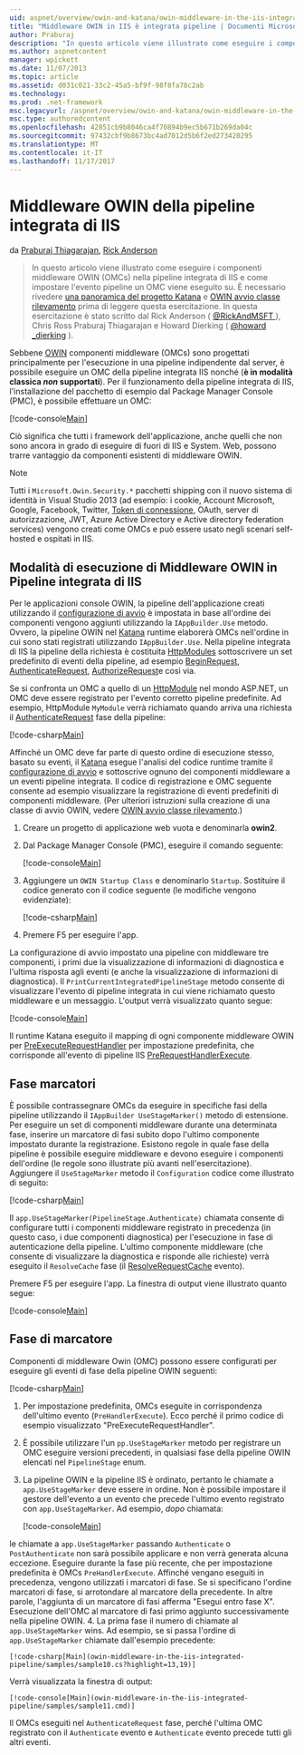 ```yaml
---
uid: aspnet/overview/owin-and-katana/owin-middleware-in-the-iis-integrated-pipeline
title: "Middleware OWIN in IIS è integrata pipeline | Documenti Microsoft"
author: Praburaj
description: "In questo articolo viene illustrato come eseguire i componenti middleware OWIN (OMCs) nella pipeline integrata di IIS e come impostare l'evento pipeline un OMC viene eseguito su. È necessario..."
ms.author: aspnetcontent
manager: wpickett
ms.date: 11/07/2013
ms.topic: article
ms.assetid: d031c021-33c2-45a5-bf9f-98f8fa78c2ab
ms.technology: 
ms.prod: .net-framework
msc.legacyurl: /aspnet/overview/owin-and-katana/owin-middleware-in-the-iis-integrated-pipeline
msc.type: authoredcontent
ms.openlocfilehash: 42851cb9b8046ca4f70894b9ec5b671b269da04c
ms.sourcegitcommit: 97432cbf9b8673bc4ad7012d5b6f2ed273420295
ms.translationtype: MT
ms.contentlocale: it-IT
ms.lasthandoff: 11/17/2017
---
```

<a name="owin-middleware-in-the-iis-integrated-pipeline"></a>Middleware OWIN della pipeline integrata di IIS
====================
da [Praburaj Thiagarajan](https://github.com/Praburaj), [Rick Anderson](https://github.com/Rick-Anderson)

> In questo articolo viene illustrato come eseguire i componenti middleware OWIN (OMCs) nella pipeline integrata di IIS e come impostare l'evento pipeline un OMC viene eseguito su. È necessario rivedere [una panoramica del progetto Katana](an-overview-of-project-katana.md) e [OWIN avvio classe rilevamento](owin-startup-class-detection.md) prima di leggere questa esercitazione. In questa esercitazione è stato scritto dal Rick Anderson ( [ @RickAndMSFT ](https://twitter.com/#!/RickAndMSFT) ), Chris Ross Praburaj Thiagarajan e Howard Dierking ( [ @howard \_dierking](https://twitter.com/howard_dierking) ).


Sebbene [OWIN](an-overview-of-project-katana.md) componenti middleware (OMCs) sono progettati principalmente per l'esecuzione in una pipeline indipendente dal server, è possibile eseguire un OMC della pipeline integrata IIS nonché (**è in modalità classica *non* supportati**). Per il funzionamento della pipeline integrata di IIS, l'installazione del pacchetto di esempio dal Package Manager Console (PMC), è possibile effettuare un OMC:

[!code-console[Main](owin-middleware-in-the-iis-integrated-pipeline/samples/sample1.cmd)]

Ciò significa che tutti i framework dell'applicazione, anche quelli che non sono ancora in grado di eseguire di fuori di IIS e System. Web, possono trarre vantaggio da componenti esistenti di middleware OWIN. 

> [!NOTE]
> Tutti i `Microsoft.Owin.Security.*` pacchetti shipping con il nuovo sistema di identità in Visual Studio 2013 (ad esempio: i cookie, Account Microsoft, Google, Facebook, Twitter, [Token di connessione](http://self-issued.info/docs/draft-ietf-oauth-v2-bearer.html), OAuth, server di autorizzazione, JWT, Azure Active Directory e Active directory federation services) vengono creati come OMCs e può essere usato negli scenari self-hosted e ospitati in IIS.

## <a name="how-owin-middleware-executes-in-the-iis-integrated-pipeline"></a>Modalità di esecuzione di Middleware OWIN in Pipeline integrata di IIS

Per le applicazioni console OWIN, la pipeline dell'applicazione creati utilizzando il [configurazione di avvio](owin-startup-class-detection.md) è impostata in base all'ordine dei componenti vengono aggiunti utilizzando la `IAppBuilder.Use` metodo. Ovvero, la pipeline OWIN nel [Katana](an-overview-of-project-katana.md) runtime elaborerà OMCs nell'ordine in cui sono stati registrati utilizzando `IAppBuilder.Use`. Nella pipeline integrata di IIS la pipeline della richiesta è costituita [HttpModules](https://msdn.microsoft.com/en-us/library/ms178468(v=vs.85).aspx) sottoscrivere un set predefinito di eventi della pipeline, ad esempio [BeginRequest](https://msdn.microsoft.com/en-us/library/system.web.httpapplication.beginrequest.aspx), [AuthenticateRequest](https://msdn.microsoft.com/en-us/library/system.web.httpapplication.authenticaterequest.aspx), [AuthorizeRequest](https://msdn.microsoft.com/en-us/library/system.web.httpapplication.authorizerequest.aspx)e così via.

Se si confronta un OMC a quello di un [HttpModule](https://msdn.microsoft.com/en-us/library/zec9k340(v=vs.85).aspx) nel mondo ASP.NET, un OMC deve essere registrato per l'evento corretto pipeline predefinite. Ad esempio, HttpModule `MyModule` verrà richiamato quando arriva una richiesta il [AuthenticateRequest](https://msdn.microsoft.com/en-us/library/system.web.httpapplication.authenticaterequest.aspx) fase della pipeline:

[!code-csharp[Main](owin-middleware-in-the-iis-integrated-pipeline/samples/sample2.cs?highlight=10)]

Affinché un OMC deve far parte di questo ordine di esecuzione stesso, basato su eventi, il [Katana](an-overview-of-project-katana.md) esegue l'analisi del codice runtime tramite il [configurazione di avvio](owin-startup-class-detection.md) e sottoscrive ognuno dei componenti middleware a un eventi pipeline integrata. Il codice di registrazione e OMC seguente consente ad esempio visualizzare la registrazione di eventi predefiniti di componenti middleware. (Per ulteriori istruzioni sulla creazione di una classe di avvio OWIN, vedere [OWIN avvio classe rilevamento](owin-startup-class-detection.md).)

1. Creare un progetto di applicazione web vuota e denominarla **owin2**.
2. Dal Package Manager Console (PMC), eseguire il comando seguente: 

    [!code-console[Main](owin-middleware-in-the-iis-integrated-pipeline/samples/sample3.cmd)]
3. Aggiungere un `OWIN Startup Class` e denominarlo `Startup`. Sostituire il codice generato con il codice seguente (le modifiche vengono evidenziate):  

    [!code-csharp[Main](owin-middleware-in-the-iis-integrated-pipeline/samples/sample4.cs?highlight=5-7,15-36)]
4. Premere F5 per eseguire l'app.

La configurazione di avvio impostato una pipeline con middleware tre componenti, i primi due la visualizzazione di informazioni di diagnostica e l'ultima risposta agli eventi (e anche la visualizzazione di informazioni di diagnostica). Il `PrintCurrentIntegratedPipelineStage` metodo consente di visualizzare l'evento di pipeline integrata in cui viene richiamato questo middleware e un messaggio. L'output verrà visualizzato quanto segue:

[!code-console[Main](owin-middleware-in-the-iis-integrated-pipeline/samples/sample5.cmd)]

Il runtime Katana eseguito il mapping di ogni componente middleware OWIN per [PreExecuteRequestHandler](https://msdn.microsoft.com/en-us/library/system.web.httpapplication.prerequesthandlerexecute.aspx) per impostazione predefinita, che corrisponde all'evento di pipeline IIS [PreRequestHandlerExecute](https://msdn.microsoft.com/en-us/library/system.web.httpapplication.prerequesthandlerexecute.aspx).

## <a name="stage-markers"></a>Fase marcatori

È possibile contrassegnare OMCs da eseguire in specifiche fasi della pipeline utilizzando il `IAppBuilder UseStageMarker()` metodo di estensione. Per eseguire un set di componenti middleware durante una determinata fase, inserire un marcatore di fasi subito dopo l'ultimo componente impostato durante la registrazione. Esistono regole in quale fase della pipeline è possibile eseguire middleware e devono eseguire i componenti dell'ordine (le regole sono illustrate più avanti nell'esercitazione). Aggiungere il `UseStageMarker` metodo il `Configuration` codice come illustrato di seguito:

[!code-csharp[Main](owin-middleware-in-the-iis-integrated-pipeline/samples/sample6.cs?highlight=13,19)]

Il `app.UseStageMarker(PipelineStage.Authenticate)` chiamata consente di configurare tutti i componenti middleware registrato in precedenza (in questo caso, i due componenti diagnostica) per l'esecuzione in fase di autenticazione della pipeline. L'ultimo componente middleware (che consente di visualizzare la diagnostica e risponde alle richieste) verrà eseguito il `ResolveCache` fase (il [ResolveRequestCache](https://msdn.microsoft.com/en-us/library/system.web.httpapplication.resolverequestcache.aspx) evento).

Premere F5 per eseguire l'app. La finestra di output viene illustrato quanto segue:

[!code-console[Main](owin-middleware-in-the-iis-integrated-pipeline/samples/sample7.cmd)]

## <a name="stage-marker-rules"></a>Fase di marcatore

Componenti di middleware Owin (OMC) possono essere configurati per eseguire gli eventi di fase della pipeline OWIN seguenti:

[!code-csharp[Main](owin-middleware-in-the-iis-integrated-pipeline/samples/sample8.cs)]

1. Per impostazione predefinita, OMCs eseguite in corrispondenza dell'ultimo evento (`PreHandlerExecute`). Ecco perché il primo codice di esempio visualizzato "PreExecuteRequestHandler".
2. È possibile utilizzare l'un `pp.UseStageMarker` metodo per registrare un OMC eseguire versioni precedenti, in qualsiasi fase della pipeline OWIN elencati nel `PipelineStage` enum.
3. La pipeline OWIN e la pipeline IIS è ordinato, pertanto le chiamate a `app.UseStageMarker` deve essere in ordine. Non è possibile impostare il gestore dell'evento a un evento che precede l'ultimo evento registrato con `app.UseStageMarker`. Ad esempio, *dopo* chiamata:

    [!code-console[Main](owin-middleware-in-the-iis-integrated-pipeline/samples/sample9.cmd)]

 le chiamate a `app.UseStageMarker` passando `Authenticate` o `PostAuthenticate` non sarà possibile applicare e non verrà generata alcuna eccezione. Eseguire durante la fase più recente, che per impostazione predefinita è OMCs `PreHandlerExecute`. Affinché vengano eseguiti in precedenza, vengono utilizzati i marcatori di fase. Se si specificano l'ordine marcatori di fase, si arrotondare al marcatore della precedente. In altre parole, l'aggiunta di un marcatore di fasi afferma "Esegui entro fase X". Esecuzione dell'OMC al marcatore di fasi primo aggiunto successivamente nella pipeline OWIN.
4. La prima fase il numero di chiamate al `app.UseStageMarker` wins. Ad esempio, se si passa l'ordine di `app.UseStageMarker` chiamate dall'esempio precedente:

    [!code-csharp[Main](owin-middleware-in-the-iis-integrated-pipeline/samples/sample10.cs?highlight=13,19)]

 Verrà visualizzata la finestra di output: 

    [!code-console[Main](owin-middleware-in-the-iis-integrated-pipeline/samples/sample11.cmd)]

 Il OMCs eseguiti nel `AuthenticateRequest` fase, perché l'ultima OMC registrato con il `Authenticate` evento e `Authenticate` evento precede tutti gli altri eventi.
